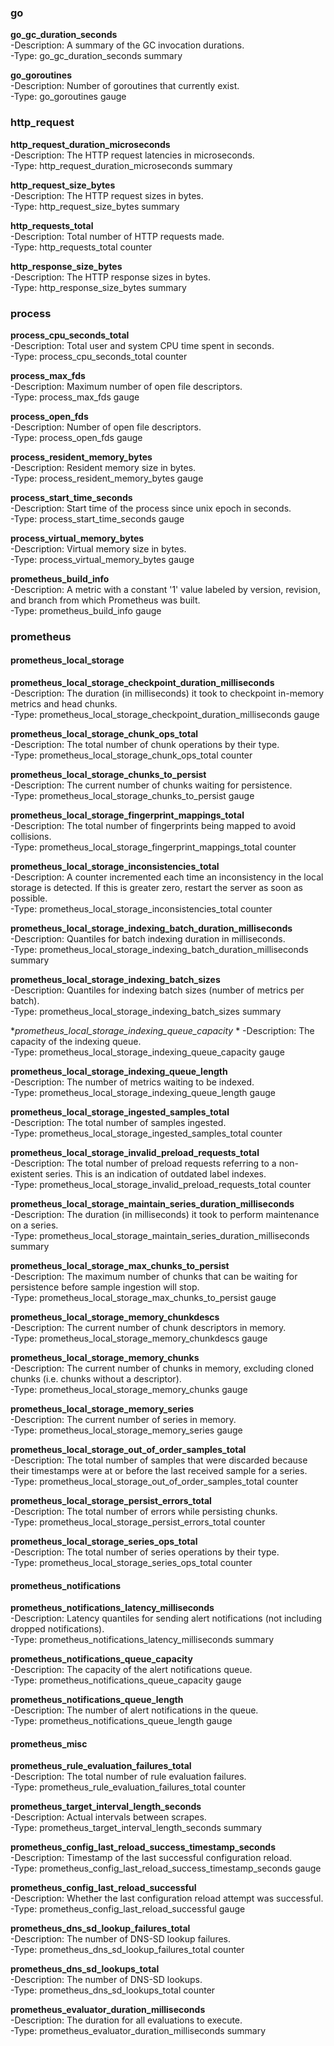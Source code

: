 
### go

**go_gc_duration_seconds**  
-Description: A summary of the GC invocation durations.  
-Type: go_gc_duration_seconds summary  

**go_goroutines**  
-Description: Number of goroutines that currently exist.  
-Type: go_goroutines gauge  

### http_request

**http_request_duration_microseconds**  
-Description: The HTTP request latencies in microseconds.  
-Type: http_request_duration_microseconds summary  

**http_request_size_bytes**  
-Description: The HTTP request sizes in bytes.  
-Type: http_request_size_bytes summary  

**http_requests_total**  
-Description: Total number of HTTP requests made.  
-Type: http_requests_total counter  

**http_response_size_bytes**  
-Description: The HTTP response sizes in bytes.  
-Type: http_response_size_bytes summary  

### process

**process_cpu_seconds_total**  
-Description: Total user and system CPU time spent in seconds.  
-Type: process_cpu_seconds_total counter  

**process_max_fds**  
-Description: Maximum number of open file descriptors.  
-Type: process_max_fds gauge  

**process_open_fds**  
-Description: Number of open file descriptors.  
-Type: process_open_fds gauge  

**process_resident_memory_bytes**  
-Description: Resident memory size in bytes.  
-Type: process_resident_memory_bytes gauge  

**process_start_time_seconds**  
-Description: Start time of the process since unix epoch in seconds.  
-Type: process_start_time_seconds gauge  

**process_virtual_memory_bytes**  
-Description: Virtual memory size in bytes.  
-Type: process_virtual_memory_bytes gauge  

**prometheus_build_info**  
-Description: A metric with a constant '1' value labeled by version, revision, and branch from which Prometheus was built.  
-Type: prometheus_build_info gauge  

### prometheus

#### prometheus_local_storage

**prometheus_local_storage_checkpoint_duration_milliseconds**  
-Description: The duration (in milliseconds) it took to checkpoint in-memory metrics and head chunks.  
-Type: prometheus_local_storage_checkpoint_duration_milliseconds gauge  

**prometheus_local_storage_chunk_ops_total**  
-Description: The total number of chunk operations by their type.  
-Type: prometheus_local_storage_chunk_ops_total counter  

**prometheus_local_storage_chunks_to_persist**  
-Description: The current number of chunks waiting for persistence.  
-Type: prometheus_local_storage_chunks_to_persist gauge  

**prometheus_local_storage_fingerprint_mappings_total**  
-Description: The total number of fingerprints being mapped to avoid collisions.  
-Type: prometheus_local_storage_fingerprint_mappings_total counter  

**prometheus_local_storage_inconsistencies_total**  
-Description: A counter incremented each time an inconsistency in the local storage is detected. If this is greater zero, restart the server as soon as possible.  
-Type: prometheus_local_storage_inconsistencies_total counter  

**prometheus_local_storage_indexing_batch_duration_milliseconds**  
-Description: Quantiles for batch indexing duration in milliseconds.  
-Type: prometheus_local_storage_indexing_batch_duration_milliseconds summary  

**prometheus_local_storage_indexing_batch_sizes**  
-Description: Quantiles for indexing batch sizes (number of metrics per batch).  
-Type: prometheus_local_storage_indexing_batch_sizes summary  

**prometheus_local_storage_indexing_queue_capacity*  *
-Description: The capacity of the indexing queue.  
-Type: prometheus_local_storage_indexing_queue_capacity gauge  

**prometheus_local_storage_indexing_queue_length**  
-Description: The number of metrics waiting to be indexed.  
-Type: prometheus_local_storage_indexing_queue_length gauge  

**prometheus_local_storage_ingested_samples_total**  
-Description: The total number of samples ingested.  
-Type: prometheus_local_storage_ingested_samples_total counter  

**prometheus_local_storage_invalid_preload_requests_total**  
-Description: The total number of preload requests referring to a non-existent series. This is an indication of outdated label indexes.  
-Type: prometheus_local_storage_invalid_preload_requests_total counter  

**prometheus_local_storage_maintain_series_duration_milliseconds**  
-Description: The duration (in milliseconds) it took to perform maintenance on a series.  
-Type: prometheus_local_storage_maintain_series_duration_milliseconds summary  

**prometheus_local_storage_max_chunks_to_persist**  
-Description: The maximum number of chunks that can be waiting for persistence before sample ingestion will stop.  
-Type: prometheus_local_storage_max_chunks_to_persist gauge  

**prometheus_local_storage_memory_chunkdescs**  
-Description: The current number of chunk descriptors in memory.  
-Type: prometheus_local_storage_memory_chunkdescs gauge  

**prometheus_local_storage_memory_chunks**  
-Description: The current number of chunks in memory, excluding cloned chunks (i.e. chunks without a descriptor).  
-Type: prometheus_local_storage_memory_chunks gauge  

**prometheus_local_storage_memory_series**  
-Description: The current number of series in memory.  
-Type: prometheus_local_storage_memory_series gauge  

**prometheus_local_storage_out_of_order_samples_total**  
-Description: The total number of samples that were discarded because their timestamps were at or before the last received sample for a series.  
-Type: prometheus_local_storage_out_of_order_samples_total counter  

**prometheus_local_storage_persist_errors_total**  
-Description: The total number of errors while persisting chunks.  
-Type: prometheus_local_storage_persist_errors_total counter  

**prometheus_local_storage_series_ops_total**  
-Description: The total number of series operations by their type.  
-Type: prometheus_local_storage_series_ops_total counter  

#### prometheus_notifications

**prometheus_notifications_latency_milliseconds**  
-Description: Latency quantiles for sending alert notifications (not including dropped notifications).  
-Type: prometheus_notifications_latency_milliseconds summary  

**prometheus_notifications_queue_capacity**  
-Description: The capacity of the alert notifications queue.  
-Type: prometheus_notifications_queue_capacity gauge  

**prometheus_notifications_queue_length**  
-Description: The number of alert notifications in the queue.  
-Type: prometheus_notifications_queue_length gauge  

#### prometheus_misc

**prometheus_rule_evaluation_failures_total**  
-Description: The total number of rule evaluation failures.  
-Type: prometheus_rule_evaluation_failures_total counter  

**prometheus_target_interval_length_seconds**  
-Description: Actual intervals between scrapes.  
-Type: prometheus_target_interval_length_seconds summary  

**prometheus_config_last_reload_success_timestamp_seconds**  
-Description: Timestamp of the last successful configuration reload.  
-Type: prometheus_config_last_reload_success_timestamp_seconds gauge  

**prometheus_config_last_reload_successful**  
-Description: Whether the last configuration reload attempt was successful.  
-Type: prometheus_config_last_reload_successful gauge  

**prometheus_dns_sd_lookup_failures_total**  
-Description: The number of DNS-SD lookup failures.  
-Type: prometheus_dns_sd_lookup_failures_total counter  

**prometheus_dns_sd_lookups_total**  
-Description: The number of DNS-SD lookups.  
-Type: prometheus_dns_sd_lookups_total counter  

**prometheus_evaluator_duration_milliseconds**  
-Description: The duration for all evaluations to execute.  
-Type: prometheus_evaluator_duration_milliseconds summary  

